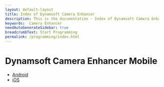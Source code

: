 ```yaml
---
layout: default-layout
title: Index of Dynamsoft Camera Enhancer
description: This is the documentation - Index of Dynamsoft Camera Enhancer.
keywords:  Camera Enhancer
needAutoGenerateSidebar: true
breadcrumbText: Start Programming
permalink: /programming/index.html
---
```


# Dynamsoft Camera Enhancer Mobile

- [Android]({{site.android}})
- [iOS]({{site.ios}})
